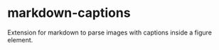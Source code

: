 markdown-captions
=================

Extension for markdown to parse images with captions inside a figure element.
